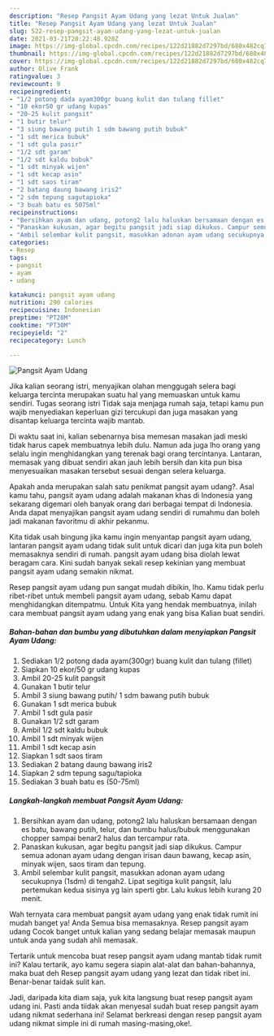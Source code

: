 ```yaml
---
description: "Resep Pangsit Ayam Udang yang lezat Untuk Jualan"
title: "Resep Pangsit Ayam Udang yang lezat Untuk Jualan"
slug: 522-resep-pangsit-ayam-udang-yang-lezat-untuk-jualan
date: 2021-03-21T20:22:48.920Z
image: https://img-global.cpcdn.com/recipes/122d21882d7297bd/680x482cq70/pangsit-ayam-udang-foto-resep-utama.jpg
thumbnail: https://img-global.cpcdn.com/recipes/122d21882d7297bd/680x482cq70/pangsit-ayam-udang-foto-resep-utama.jpg
cover: https://img-global.cpcdn.com/recipes/122d21882d7297bd/680x482cq70/pangsit-ayam-udang-foto-resep-utama.jpg
author: Olive Frank
ratingvalue: 3
reviewcount: 9
recipeingredient:
- "1/2 potong dada ayam300gr buang kulit dan tulang fillet"
- "10 ekor50 gr udang kupas"
- "20-25 kulit pangsit"
- "1 butir telur"
- "3 siung bawang putih 1 sdm bawang putih bubuk"
- "1 sdt merica bubuk"
- "1 sdt gula pasir"
- "1/2 sdt garam"
- "1/2 sdt kaldu bubuk"
- "1 sdt minyak wijen"
- "1 sdt kecap asin"
- "1 sdt saos tiram"
- "2 batang daung bawang iris2"
- "2 sdm tepung sagutapioka"
- "3 buah batu es 5075ml"
recipeinstructions:
- "Bersihkan ayam dan udang, potong2 lalu haluskan bersamaan dengan es batu, bawang putih, telur, dan bumbu halus/bubuk menggunakan chopper sampai benar2 halus dan tercampur rata."
- "Panaskan kukusan, agar begitu pangsit jadi siap dikukus. Campur semua adonan ayam udang dengan irisan daun bawang, kecap asin, minyak wijen, saos tiram dan tepung."
- "Ambil selembar kulit pangsit, masukkan adonan ayam udang secukupnya (1sdm) di tengah2. Lipat segitiga kulit pangsit, lalu pertemukan kedua sisinya yg lain sperti gbr. Lalu kukus lebih kurang 20 menit."
categories:
- Resep
tags:
- pangsit
- ayam
- udang

katakunci: pangsit ayam udang 
nutrition: 290 calories
recipecuisine: Indonesian
preptime: "PT28M"
cooktime: "PT30M"
recipeyield: "2"
recipecategory: Lunch

---
```



![Pangsit Ayam Udang](https://img-global.cpcdn.com/recipes/122d21882d7297bd/680x482cq70/pangsit-ayam-udang-foto-resep-utama.jpg)

Jika kalian seorang istri, menyajikan olahan menggugah selera bagi keluarga tercinta merupakan suatu hal yang memuaskan untuk kamu sendiri. Tugas seorang istri Tidak saja menjaga rumah saja, tetapi kamu pun wajib menyediakan keperluan gizi tercukupi dan juga masakan yang disantap keluarga tercinta wajib mantab.

Di waktu  saat ini, kalian sebenarnya bisa memesan masakan jadi meski tidak harus capek membuatnya lebih dulu. Namun ada juga lho orang yang selalu ingin menghidangkan yang terenak bagi orang tercintanya. Lantaran, memasak yang dibuat sendiri akan jauh lebih bersih dan kita pun bisa menyesuaikan masakan tersebut sesuai dengan selera keluarga. 



Apakah anda merupakan salah satu penikmat pangsit ayam udang?. Asal kamu tahu, pangsit ayam udang adalah makanan khas di Indonesia yang sekarang digemari oleh banyak orang dari berbagai tempat di Indonesia. Anda dapat menyajikan pangsit ayam udang sendiri di rumahmu dan boleh jadi makanan favoritmu di akhir pekanmu.

Kita tidak usah bingung jika kamu ingin menyantap pangsit ayam udang, lantaran pangsit ayam udang tidak sulit untuk dicari dan juga kita pun boleh memasaknya sendiri di rumah. pangsit ayam udang bisa diolah lewat beragam cara. Kini sudah banyak sekali resep kekinian yang membuat pangsit ayam udang semakin nikmat.

Resep pangsit ayam udang pun sangat mudah dibikin, lho. Kamu tidak perlu ribet-ribet untuk membeli pangsit ayam udang, sebab Kamu dapat menghidangkan ditempatmu. Untuk Kita yang hendak membuatnya, inilah cara membuat pangsit ayam udang yang enak yang bisa Kalian buat sendiri.

<!--inarticleads1-->

##### Bahan-bahan dan bumbu yang dibutuhkan dalam menyiapkan Pangsit Ayam Udang:

1. Sediakan 1/2 potong dada ayam(300gr) buang kulit dan tulang (fillet)
1. Siapkan 10 ekor/50 gr udang kupas
1. Ambil 20-25 kulit pangsit
1. Gunakan 1 butir telur
1. Ambil 3 siung bawang putih/ 1 sdm bawang putih bubuk
1. Gunakan 1 sdt merica bubuk
1. Ambil 1 sdt gula pasir
1. Gunakan 1/2 sdt garam
1. Ambil 1/2 sdt kaldu bubuk
1. Ambil 1 sdt minyak wijen
1. Ambil 1 sdt kecap asin
1. Siapkan 1 sdt saos tiram
1. Sediakan 2 batang daung bawang iris2
1. Siapkan 2 sdm tepung sagu/tapioka
1. Sediakan 3 buah batu es (50-75ml)




<!--inarticleads2-->

##### Langkah-langkah membuat Pangsit Ayam Udang:

1. Bersihkan ayam dan udang, potong2 lalu haluskan bersamaan dengan es batu, bawang putih, telur, dan bumbu halus/bubuk menggunakan chopper sampai benar2 halus dan tercampur rata.
1. Panaskan kukusan, agar begitu pangsit jadi siap dikukus. Campur semua adonan ayam udang dengan irisan daun bawang, kecap asin, minyak wijen, saos tiram dan tepung.
1. Ambil selembar kulit pangsit, masukkan adonan ayam udang secukupnya (1sdm) di tengah2. Lipat segitiga kulit pangsit, lalu pertemukan kedua sisinya yg lain sperti gbr. Lalu kukus lebih kurang 20 menit.




Wah ternyata cara membuat pangsit ayam udang yang enak tidak rumit ini mudah banget ya! Anda Semua bisa memasaknya. Resep pangsit ayam udang Cocok banget untuk kalian yang sedang belajar memasak maupun untuk anda yang sudah ahli memasak.

Tertarik untuk mencoba buat resep pangsit ayam udang mantab tidak rumit ini? Kalau tertarik, ayo kamu segera siapin alat-alat dan bahan-bahannya, maka buat deh Resep pangsit ayam udang yang lezat dan tidak ribet ini. Benar-benar taidak sulit kan. 

Jadi, daripada kita diam saja, yuk kita langsung buat resep pangsit ayam udang ini. Pasti anda tiidak akan menyesal sudah buat resep pangsit ayam udang nikmat sederhana ini! Selamat berkreasi dengan resep pangsit ayam udang nikmat simple ini di rumah masing-masing,oke!.

